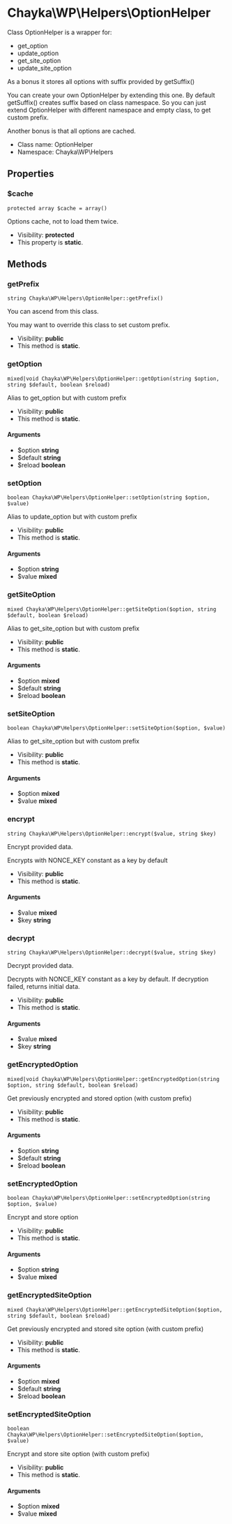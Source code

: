 Chayka\WP\Helpers\OptionHelper
===============

Class OptionHelper is a wrapper for:
- get_option
- update_option
- get_site_option
- update_site_option

As a bonus it stores all options with suffix provided by getSuffix()

You can create your own OptionHelper by extending this one.
By default getSuffix() creates suffix based on class namespace.
So you can just extend OptionHelper with different namespace
and empty class, to get custom prefix.

Another bonus is that all options are cached.


* Class name: OptionHelper
* Namespace: Chayka\WP\Helpers





Properties
----------


### $cache

    protected array $cache = array()

Options cache, not to load them twice.



* Visibility: **protected**
* This property is **static**.


Methods
-------


### getPrefix

    string Chayka\WP\Helpers\OptionHelper::getPrefix()

You can ascend from this class.

You may want to override this class to set custom prefix.

* Visibility: **public**
* This method is **static**.




### getOption

    mixed|void Chayka\WP\Helpers\OptionHelper::getOption(string $option, string $default, boolean $reload)

Alias to get_option but with custom prefix



* Visibility: **public**
* This method is **static**.


#### Arguments
* $option **string**
* $default **string**
* $reload **boolean**



### setOption

    boolean Chayka\WP\Helpers\OptionHelper::setOption(string $option, $value)

Alias to update_option but with custom prefix



* Visibility: **public**
* This method is **static**.


#### Arguments
* $option **string**
* $value **mixed**



### getSiteOption

    mixed Chayka\WP\Helpers\OptionHelper::getSiteOption($option, string $default, boolean $reload)

Alias to get_site_option but with custom prefix



* Visibility: **public**
* This method is **static**.


#### Arguments
* $option **mixed**
* $default **string**
* $reload **boolean**



### setSiteOption

    boolean Chayka\WP\Helpers\OptionHelper::setSiteOption($option, $value)

Alias to get_site_option but with custom prefix



* Visibility: **public**
* This method is **static**.


#### Arguments
* $option **mixed**
* $value **mixed**



### encrypt

    string Chayka\WP\Helpers\OptionHelper::encrypt($value, string $key)

Encrypt provided data.

Encrypts with NONCE_KEY constant as a key by default

* Visibility: **public**
* This method is **static**.


#### Arguments
* $value **mixed**
* $key **string**



### decrypt

    string Chayka\WP\Helpers\OptionHelper::decrypt($value, string $key)

Decrypt provided data.

Decrypts with NONCE_KEY constant as a key by default.
If decryption failed, returns initial data.

* Visibility: **public**
* This method is **static**.


#### Arguments
* $value **mixed**
* $key **string**



### getEncryptedOption

    mixed|void Chayka\WP\Helpers\OptionHelper::getEncryptedOption(string $option, string $default, boolean $reload)

Get previously encrypted and stored option (with custom prefix)



* Visibility: **public**
* This method is **static**.


#### Arguments
* $option **string**
* $default **string**
* $reload **boolean**



### setEncryptedOption

    boolean Chayka\WP\Helpers\OptionHelper::setEncryptedOption(string $option, $value)

Encrypt and store option



* Visibility: **public**
* This method is **static**.


#### Arguments
* $option **string**
* $value **mixed**



### getEncryptedSiteOption

    mixed Chayka\WP\Helpers\OptionHelper::getEncryptedSiteOption($option, string $default, boolean $reload)

Get previously encrypted and stored site option (with custom prefix)



* Visibility: **public**
* This method is **static**.


#### Arguments
* $option **mixed**
* $default **string**
* $reload **boolean**



### setEncryptedSiteOption

    boolean Chayka\WP\Helpers\OptionHelper::setEncryptedSiteOption($option, $value)

Encrypt and store site option (with custom prefix)



* Visibility: **public**
* This method is **static**.


#### Arguments
* $option **mixed**
* $value **mixed**


